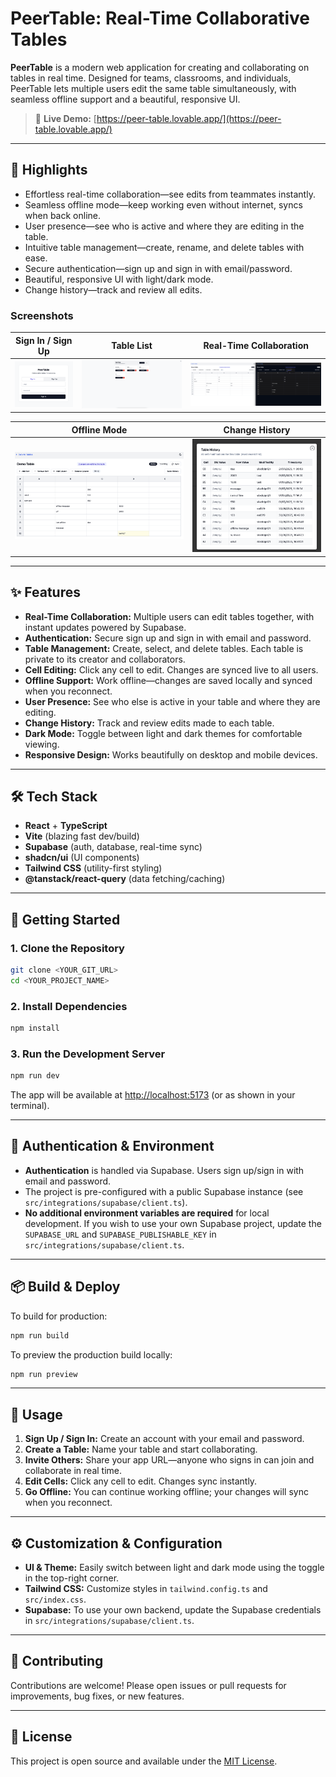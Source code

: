 # PeerTable: Real-Time Collaborative Tables

**PeerTable** is a modern web application for creating and collaborating on tables in real time. Designed for teams, classrooms, and individuals, PeerTable lets multiple users edit the same table simultaneously, with seamless offline support and a beautiful, responsive UI.

> 🚀 **Live Demo:** [https://peer-table.lovable.app/](https://peer-table.lovable.app/)

---

## 🌟 Highlights

- Effortless real-time collaboration—see edits from teammates instantly.
- Seamless offline mode—keep working even without internet, syncs when back online.
- User presence—see who is active and where they are editing in the table.
- Intuitive table management—create, rename, and delete tables with ease.
- Secure authentication—sign up and sign in with email/password.
- Beautiful, responsive UI with light/dark mode.
- Change history—track and review all edits.

### Screenshots

| Sign In / Sign Up | Table List | Real-Time Collaboration |
|------------------|------------|------------------------|
| ![Sign In Screenshot](screenshots/mock-signin.png) | ![Table List Screenshot](screenshots/mock-tablelist.png) | ![Collaboration Screenshot](screenshots/mock-collab.png) |

| Offline Mode | Change History |
|--------------|----------------|
| ![Offline Mode Screenshot](screenshots/mock-offline.png) | ![History Screenshot](screenshots/mock-history.png) |

---

## ✨ Features

- **Real-Time Collaboration:** Multiple users can edit tables together, with instant updates powered by Supabase.
- **Authentication:** Secure sign up and sign in with email and password.
- **Table Management:** Create, select, and delete tables. Each table is private to its creator and collaborators.
- **Cell Editing:** Click any cell to edit. Changes are synced live to all users.
- **Offline Support:** Work offline—changes are saved locally and synced when you reconnect.
- **User Presence:** See who else is active in your table and where they are editing.
- **Change History:** Track and review edits made to each table.
- **Dark Mode:** Toggle between light and dark themes for comfortable viewing.
- **Responsive Design:** Works beautifully on desktop and mobile devices.

---

## 🛠️ Tech Stack

- **React** + **TypeScript**
- **Vite** (blazing fast dev/build)
- **Supabase** (auth, database, real-time sync)
- **shadcn/ui** (UI components)
- **Tailwind CSS** (utility-first styling)
- **@tanstack/react-query** (data fetching/caching)

---

## 🚀 Getting Started

### 1. **Clone the Repository**

```sh
git clone <YOUR_GIT_URL>
cd <YOUR_PROJECT_NAME>
```

### 2. **Install Dependencies**

```sh
npm install
```

### 3. **Run the Development Server**

```sh
npm run dev
```

The app will be available at [http://localhost:5173](http://localhost:5173) (or as shown in your terminal).

---

## 🔐 Authentication & Environment

- **Authentication** is handled via Supabase. Users sign up/sign in with email and password.
- The project is pre-configured with a public Supabase instance (see `src/integrations/supabase/client.ts`).
- **No additional environment variables are required** for local development. If you wish to use your own Supabase project, update the `SUPABASE_URL` and `SUPABASE_PUBLISHABLE_KEY` in `src/integrations/supabase/client.ts`.

---

## 📦 Build & Deploy

To build for production:

```sh
npm run build
```

To preview the production build locally:

```sh
npm run preview
```

---

## 📝 Usage

1. **Sign Up / Sign In:** Create an account with your email and password.
2. **Create a Table:** Name your table and start collaborating.
3. **Invite Others:** Share your app URL—anyone who signs in can join and collaborate in real time.
4. **Edit Cells:** Click any cell to edit. Changes sync instantly.
5. **Go Offline:** You can continue working offline; your changes will sync when you reconnect.

---

## ⚙️ Customization & Configuration

- **UI & Theme:** Easily switch between light and dark mode using the toggle in the top-right corner.
- **Tailwind CSS:** Customize styles in `tailwind.config.ts` and `src/index.css`.
- **Supabase:** To use your own backend, update the Supabase credentials in `src/integrations/supabase/client.ts`.

---

## 🤝 Contributing

Contributions are welcome! Please open issues or pull requests for improvements, bug fixes, or new features.

---

## 📄 License

This project is open source and available under the [MIT License](LICENSE).
